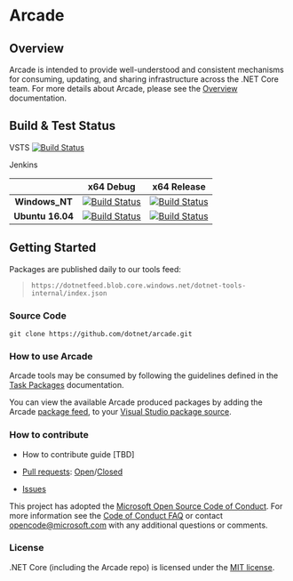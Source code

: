 # Arcade

## Overview

Arcade is intended to provide well-understood and consistent mechanisms for consuming, updating, and sharing infrastructure across the .NET Core team. For more details about Arcade, please see the [Overview](./Documentation/Overview.md) documentation.

## Build & Test Status

VSTS [![Build Status](https://dotnet.visualstudio.com/_apis/public/build/definitions/9ee6d478-d288-47f7-aacc-f6e6d082ae6d/2/badge
)](https://dotnet.visualstudio.com/DotNet-Public/_build/index?definitionId=2&_a=completed)

Jenkins

|    | x64 Debug|x64 Release|
|:--:|:--:|:--:|
|**Windows_NT**|[![Build Status](https://ci.dot.net/job/dotnet_arcade/job/master/job/Windows_NT_Debug/badge/icon)](https://ci.dot.net/job/dotnet_arcade/job/master/job/Windows_NT_Debug/)|[![Build Status](https://ci.dot.net/job/dotnet_arcade/job/master/job/Windows_NT_Release/badge/icon)](https://ci.dot.net/job/dotnet_arcade/job/master/job/Windows_NT_Release/)|
|**Ubuntu 16.04**|[![Build Status](https://ci.dot.net/job/dotnet_arcade/job/master/job/Ubuntu16.04_Debug/badge/icon)](https://ci.dot.net/job/dotnet_arcade/job/master/job/Ubuntu16.04_Debug/)|[![Build Status](https://ci.dot.net/job/dotnet_arcade/job/master/job/Ubuntu16.04_Release/badge/icon)](https://ci.dot.net/job/dotnet_arcade/job/master/job/Ubuntu16.04_Release/)|

## Getting Started

Packages are published daily to our tools feed:

> `https://dotnetfeed.blob.core.windows.net/dotnet-tools-internal/index.json`

### Source Code

`git clone https://github.com/dotnet/arcade.git`

### How to use Arcade

Arcade tools may be consumed by following the guidelines defined in the [Task Packages](./Documentation/TaskPackages.md) documentation.

You can view the available Arcade produced packages by adding the Arcade [package feed](#getting-started), to your [Visual Studio package source](https://docs.microsoft.com/en-us/nuget/tools/package-manager-ui).

### How to contribute

- How to contribute guide [TBD]

- [Pull requests](https://github.com/dotnet/arcade/pulls): [Open](https://github.com/dotnet/arcade/pulls?q=is%3Aopen+is%3Apr)/[Closed](https://github.com/dotnet/arcade/pulls?q=is%3Apr+is%3Aclosed)

- [Issues](https://github.com/dotnet/arcade/issues)

This project has adopted the [Microsoft Open Source Code of Conduct](https://opensource.microsoft.com/codeofconduct/).  For more information see the [Code of Conduct FAQ](https://opensource.microsoft.com/codeofconduct/faq/) or contact [opencode@microsoft.com](mailto:opencode@microsoft.com) with any additional questions or comments.

### License

.NET Core (including the Arcade repo) is licensed under the [MIT license](LICENSE.TXT). 
